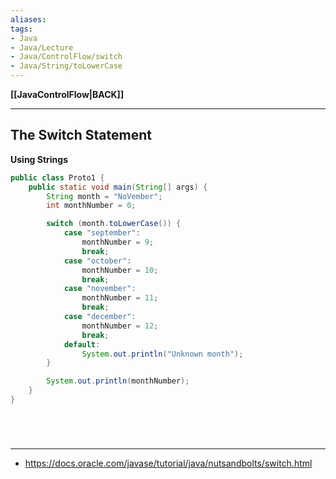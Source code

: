 ```yaml
---
aliases:
tags:
- Java
- Java/Lecture
- Java/ControlFlow/switch
- Java/String/toLowerCase
---
```

**[[JavaControlFlow|BACK]]**

---
## The Switch Statement
**Using Strings**
```java
public class Proto1 {
    public static void main(String[] args) {
        String month = "NoVember";
        int monthNumber = 0;

        switch (month.toLowerCase()) {
            case "september":
                monthNumber = 9;
                break;
            case "october":
                monthNumber = 10;
                break;
            case "november":
                monthNumber = 11;
                break;
            case "december":
                monthNumber = 12;
                break;
            default:
                System.out.println("Unknown month");
        }

        System.out.println(monthNumber);
    }
}
```

<br>

# 
---
- https://docs.oracle.com/javase/tutorial/java/nutsandbolts/switch.html